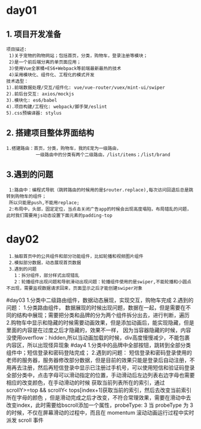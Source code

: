 # day01
## 1. 项目开发准备
    项目描述:
     1)关于宠物的购物网站；包括首页，分类，购物车，登录注册等模块；
     2)是一个前后端分离的单页面应用；
     3)使用Vue全家桶+ES6+Webpack等前端最新最热的技术
     4)采用模块化、组件化、工程化的模式开发
    技术选型：
    1).前端数据处理/交互/组件化: vue/vue-router/vuex/mint-ui/swiper
    2).前后台交互: axios/mockjs
    3).模块化: es6/babel
    4).项目构建/工程化: webpack/脚手架/eslint
    5).css预编译器: stylus


## 2. 搭建项目整体界面结构
    1.搭建路由：首页，分类，购物车，我的E宠为一级路由，
               一级路由中的分类有两个二级路由，/list/items；/list/brand
## 3.遇到的问题
     1:路由中：编程式导航（跳转路由的时候用的是$router.replace),每次访问回退后总是跳转到购物车的组件；
     所以只能是push,不能用replace;
     2:布局中，头部，固定定位，当点击关闭广告app的时候会出现高度塌陷，布局错乱的问题，此时我们需要用js动态设置下面元素的padding-top


# day02
     1.抽取首页中的公共组件和部分功能组件，比如轮播和视频图片组件
     2.模拟部分数据，动态展现首页数据
     3.遇到的问题
       1：拆分组件，部分样式出现错乱
       2：轮播组件出现问题和导航滑动出现问题：轮播组件使用的是swiper,不能轮播和小圆点不出现，需要监视数据请求回来，页面显示之后才能创建swiper对象

#day03
     1.分类中二级路由组件，数据动态展现，实现交互，购物车完成
     2.遇到的问题：
       1.分类路由组件，
       数据展现的时候出现问题，数据在一起，但是需要在不同的结构中展现；需要把分类和品牌的分为两个组件拆分出去，进行判断，遍历
       2.购物车中显示和隐藏的时候需要动画效果，但是添加动画后，能实现隐藏，但是里面的内容是在过度之后才隐藏的，效果不一样，
       因为当容器隐藏的时候，内容没使用overflow：hidden,所以当动画加载的时候，div高度慢慢减少，不能包裹内容区，所以出现怪异现象
#day4
      1.分类中的品牌中全部按钮，跳转到全部分类组件中；短信登录和密码登陆完成；
      2.遇到的问题：
        短信登录和密码登录使用的老师的服务器，服务器修改部分数据，但是目前的效果只能是登录后自动注册，不用再去注册，然后再短信登录中显示已注册过手机号，可以使用短信和验证码登录
        全部分类中，点击字母可以滑动指定的位置，手动滑动后左边列表右边字母也需要相应的改变颜色，在手动滑动的时候
        获取当前列表所在的索引，通过 scrollY>=top && scrollY< tops[index+1]获取当前的索引，然后去改变当前索引所在字母的颜色
        ，但是滑动完成之后才改变，不符合常理效果，需要在滑动中去改变index，此时需要给bscroll添加一个属性，probeType: 3
        当 probeType 为 3 的时候，不仅在屏幕滑动的过程中，而且在 momentum 滚动动画运行过程中实时派发 scroll 事件







